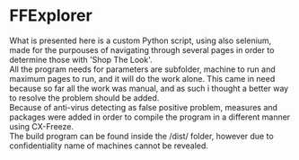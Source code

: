 # FFExplorer

What is presented here is a custom Python script, using also selenium, made for the purpouses of navigating through several pages in order to determine those with 'Shop The Look'.  
All the program needs for parameters are subfolder, machine to run and maximum pages to run, and it will do the work alone. This came in need because so far all the work was manual, and as such i thought a better way to resolve the problem should be added.  
Because of anti-virus detecting as false positive problem, measures and packages were added in order to compile the program in a different manner using CX-Freeze.  
The build program can be found inside the /dist/ folder, however due to confidentiality name of machines cannot be revealed.
